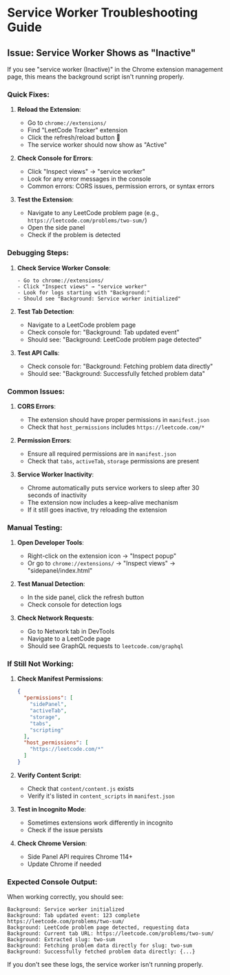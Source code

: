# Service Worker Troubleshooting Guide

## Issue: Service Worker Shows as "Inactive"

If you see "service worker (Inactive)" in the Chrome extension management page, this means the background script isn't running properly.

### Quick Fixes:

1. **Reload the Extension**:
   - Go to `chrome://extensions/`
   - Find "LeetCode Tracker" extension
   - Click the refresh/reload button 🔄
   - The service worker should now show as "Active"

2. **Check Console for Errors**:
   - Click "Inspect views" → "service worker"
   - Look for any error messages in the console
   - Common errors: CORS issues, permission errors, or syntax errors

3. **Test the Extension**:
   - Navigate to any LeetCode problem page (e.g., `https://leetcode.com/problems/two-sum/`)
   - Open the side panel
   - Check if the problem is detected

### Debugging Steps:

1. **Check Service Worker Console**:
   ```
   - Go to chrome://extensions/
   - Click "Inspect views" → "service worker"
   - Look for logs starting with "Background:"
   - Should see "Background: Service worker initialized"
   ```

2. **Test Tab Detection**:
   - Navigate to a LeetCode problem page
   - Check console for: "Background: Tab updated event"
   - Should see: "Background: LeetCode problem page detected"

3. **Test API Calls**:
   - Check console for: "Background: Fetching problem data directly"
   - Should see: "Background: Successfully fetched problem data"

### Common Issues:

1. **CORS Errors**:
   - The extension should have proper permissions in `manifest.json`
   - Check that `host_permissions` includes `https://leetcode.com/*`

2. **Permission Errors**:
   - Ensure all required permissions are in `manifest.json`
   - Check that `tabs`, `activeTab`, `storage` permissions are present

3. **Service Worker Inactivity**:
   - Chrome automatically puts service workers to sleep after 30 seconds of inactivity
   - The extension now includes a keep-alive mechanism
   - If it still goes inactive, try reloading the extension

### Manual Testing:

1. **Open Developer Tools**:
   - Right-click on the extension icon → "Inspect popup"
   - Or go to `chrome://extensions/` → "Inspect views" → "sidepanel/index.html"

2. **Test Manual Detection**:
   - In the side panel, click the refresh button
   - Check console for detection logs

3. **Check Network Requests**:
   - Go to Network tab in DevTools
   - Navigate to a LeetCode page
   - Should see GraphQL requests to `leetcode.com/graphql`

### If Still Not Working:

1. **Check Manifest Permissions**:
   ```json
   {
     "permissions": [
       "sidePanel",
       "activeTab", 
       "storage",
       "tabs",
       "scripting"
     ],
     "host_permissions": [
       "https://leetcode.com/*"
     ]
   }
   ```

2. **Verify Content Script**:
   - Check that `content/content.js` exists
   - Verify it's listed in `content_scripts` in `manifest.json`

3. **Test in Incognito Mode**:
   - Sometimes extensions work differently in incognito
   - Check if the issue persists

4. **Check Chrome Version**:
   - Side Panel API requires Chrome 114+
   - Update Chrome if needed

### Expected Console Output:

When working correctly, you should see:
```
Background: Service worker initialized
Background: Tab updated event: 123 complete https://leetcode.com/problems/two-sum/
Background: LeetCode problem page detected, requesting data
Background: Current tab URL: https://leetcode.com/problems/two-sum/
Background: Extracted slug: two-sum
Background: Fetching problem data directly for slug: two-sum
Background: Successfully fetched problem data directly: {...}
```

If you don't see these logs, the service worker isn't running properly.
